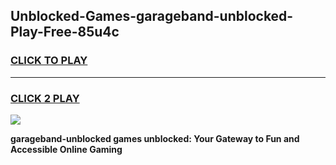 
## Unblocked-Games-garageband-unblocked-Play-Free-85u4c
<h3>
<a href="https://premium76.site?title=garageband-unblocked&ref=20M">CLICK TO PLAY</a></h3>
<hr>

<h3>
<a href="https://premium76.site?title=garageband-unblocked&ref=20M">CLICK 2 PLAY</a>
  
</h3>

<a href="https://premium76.site?title=garageband-unblocked&ref=19M"><img src="https://clearcache.store/games.png"></a>


**garageband-unblocked games unblocked: Your Gateway to Fun and Accessible Online Gaming**
